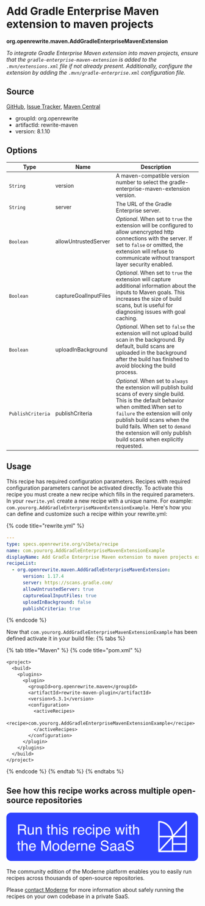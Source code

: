 # Add Gradle Enterprise Maven extension to maven projects

**org.openrewrite.maven.AddGradleEnterpriseMavenExtension**

_To integrate Gradle Enterprise Maven extension into maven projects, ensure that the `gradle-enterprise-maven-extension` is added to the `.mvn/extensions.xml` file if not already present. Additionally, configure the extension by adding the `.mvn/gradle-enterprise.xml` configuration file._

## Source

[GitHub](https://github.com/openrewrite/rewrite/blob/main/rewrite-maven/src/main/java/org/openrewrite/maven/AddGradleEnterpriseMavenExtension.java), [Issue Tracker](https://github.com/openrewrite/rewrite/issues), [Maven Central](https://central.sonatype.com/artifact/org.openrewrite/rewrite-maven/8.1.10/jar)

* groupId: org.openrewrite
* artifactId: rewrite-maven
* version: 8.1.10

## Options

| Type | Name | Description |
| -- | -- | -- |
| `String` | version | A maven-compatible version number to select the gradle-enterprise-maven-extension version. |
| `String` | server | The URL of the Gradle Enterprise server. |
| `Boolean` | allowUntrustedServer | *Optional*. When set to `true` the extension will be configured to allow unencrypted http connections with the server. If set to `false` or omitted, the extension will refuse to communicate without transport layer security enabled. |
| `Boolean` | captureGoalInputFiles | *Optional*. When set to `true` the extension will capture additional information about the inputs to Maven goals. This increases the size of build scans, but is useful for diagnosing issues with goal caching.  |
| `Boolean` | uploadInBackground | *Optional*. When set to `false` the extension will not upload build scan in the background. By default, build scans are uploaded in the background after the build has finished to avoid blocking the build process. |
| `PublishCriteria` | publishCriteria | *Optional*. When set to `always` the extension will publish build scans of every single build. This is the default behavior when omitted.When set to `failure` the extension will only publish build scans when the build fails. When set to `demand` the extension will only publish build scans when explicitly requested. |


## Usage

This recipe has required configuration parameters. Recipes with required configuration parameters cannot be activated directly. To activate this recipe you must create a new recipe which fills in the required parameters. In your `rewrite.yml` create a new recipe with a unique name. For example: `com.yourorg.AddGradleEnterpriseMavenExtensionExample`.
Here's how you can define and customize such a recipe within your rewrite.yml:

{% code title="rewrite.yml" %}
```yaml
---
type: specs.openrewrite.org/v1beta/recipe
name: com.yourorg.AddGradleEnterpriseMavenExtensionExample
displayName: Add Gradle Enterprise Maven extension to maven projects example
recipeList:
  - org.openrewrite.maven.AddGradleEnterpriseMavenExtension:
      version: 1.17.4
      server: https://scans.gradle.com/
      allowUntrustedServer: true
      captureGoalInputFiles: true
      uploadInBackground: false
      publishCriteria: true
```
{% endcode %}

Now that `com.yourorg.AddGradleEnterpriseMavenExtensionExample` has been defined activate it in your build file:
{% tabs %}

{% tab title="Maven" %}
{% code title="pom.xml" %}
```markup
<project>
  <build>
    <plugins>
      <plugin>
        <groupId>org.openrewrite.maven</groupId>
        <artifactId>rewrite-maven-plugin</artifactId>
        <version>5.3.1</version>
        <configuration>
          <activeRecipes>
            <recipe>com.yourorg.AddGradleEnterpriseMavenExtensionExample</recipe>
          </activeRecipes>
        </configuration>
      </plugin>
    </plugins>
  </build>
</project>
```
{% endcode %}
{% endtab %}
{% endtabs %}

## See how this recipe works across multiple open-source repositories

[![Moderne Link Image](/.gitbook/assets/ModerneRecipeButton.png)](https://app.moderne.io/recipes/org.openrewrite.maven.AddGradleEnterpriseMavenExtension)

The community edition of the Moderne platform enables you to easily run recipes across thousands of open-source repositories.

Please [contact Moderne](https://moderne.io/product) for more information about safely running the recipes on your own codebase in a private SaaS.
